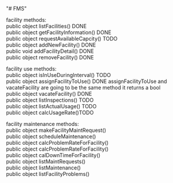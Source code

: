 "# FMS" 

facility methods: <br>
public object listFacilities() DONE <br>
public object getFacilityInformation() DONE <br>
public object requestAvailableCapcity() TODO <br>
public object addNewFacility() DONE <br>
public void addFacilityDetail() DONE <br>
public object removeFacility() DONE <br>
<p>

facility use methods: <br>
public object isInUseDuringInterval() TODO <br>
public object assignFacilityToUse() DONE assignFacilityToUse and vacateFacility are going to be the same method it returns a bool <br>
public object vacateFacility() DONE <br>
public object listInspections() TODO <br>
public object listActualUsage() TODO <br>
public object calcUsageRate()TODO <br>
<p>

facility maintenance methods: <br>
public object makeFacilityMaintRequest() <br>
public object scheduleMaintenance() <br>
public object calcProblemRateForFacility() <br>
public object calcProblemRateForFacility() <br>
public object calDownTimeForFacility() <br>
public object listMaintRequests() <br>
public object listMaintenance() <br>
public object listFacilityProblems() <br>


